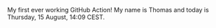 My first ever working GitHub Action!
My name is Thomas and today is Thursday, 15 August, 14:09 CEST. 
